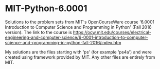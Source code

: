 # MIT-Python-6.0001
Solutions to the problem sets from MIT's OpenCourseWare course '6.0001 Introduction to Computer Science and Programming in Python' (Fall 2016 version).
The link to the course is https://ocw.mit.edu/courses/electrical-engineering-and-computer-science/6-0001-introduction-to-computer-science-and-programming-in-python-fall-2016/index.htm

My solutions are the files starting with 'ps' (for example 'ps4a') and were created using framework provided by MIT. Any other files are entirely from MIT.
